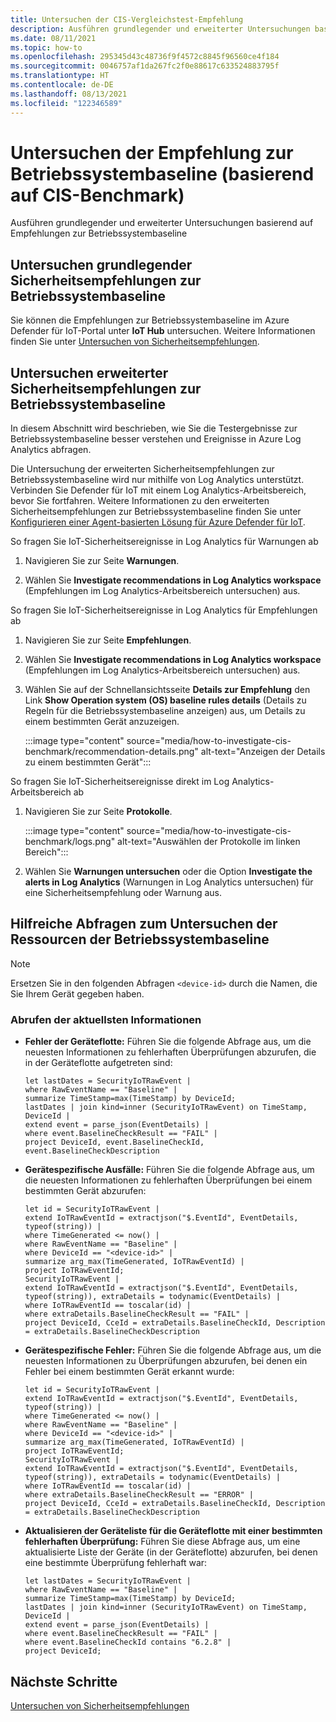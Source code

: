 ```yaml
---
title: Untersuchen der CIS-Vergleichstest-Empfehlung
description: Ausführen grundlegender und erweiterter Untersuchungen basierend auf Empfehlungen zur Betriebssystembaseline
ms.date: 08/11/2021
ms.topic: how-to
ms.openlocfilehash: 295345d43c48736f9f4572c8845f96560ce4f184
ms.sourcegitcommit: 0046757af1da267fc2f0e88617c633524883795f
ms.translationtype: HT
ms.contentlocale: de-DE
ms.lasthandoff: 08/13/2021
ms.locfileid: "122346589"
---
```

# <a name="investigate-os-baseline-based-on-cis-benchmark-recommendation"></a>Untersuchen der Empfehlung zur Betriebssystembaseline (basierend auf CIS-Benchmark)

Ausführen grundlegender und erweiterter Untersuchungen basierend auf Empfehlungen zur Betriebssystembaseline

## <a name="basic-os-baseline-security-recommendation-investigation"></a>Untersuchen grundlegender Sicherheitsempfehlungen zur Betriebssystembaseline  

Sie können die Empfehlungen zur Betriebssystembaseline im Azure Defender für IoT-Portal unter **IoT Hub** untersuchen. Weitere Informationen finden Sie unter [Untersuchen von Sicherheitsempfehlungen](quickstart-investigate-security-recommendations.md).

## <a name="advanced-os-baseline-security-recommendation-investigation"></a>Untersuchen erweiterter Sicherheitsempfehlungen zur Betriebssystembaseline  

In diesem Abschnitt wird beschrieben, wie Sie die Testergebnisse zur Betriebssystembaseline besser verstehen und Ereignisse in Azure Log Analytics abfragen.  

Die Untersuchung der erweiterten Sicherheitsempfehlungen zur Betriebssystembaseline wird nur mithilfe von Log Analytics unterstützt. Verbinden Sie Defender für IoT mit einem Log Analytics-Arbeitsbereich, bevor Sie fortfahren. Weitere Informationen zu den erweiterten Sicherheitsempfehlungen zur Betriebssystembaseline finden Sie unter [Konfigurieren einer Agent-basierten Lösung für Azure Defender für IoT](how-to-configure-agent-based-solution.md).

So fragen Sie IoT-Sicherheitsereignisse in Log Analytics für Warnungen ab

1. Navigieren Sie zur Seite **Warnungen**.

1. Wählen Sie **Investigate recommendations in Log Analytics workspace** (Empfehlungen im Log Analytics-Arbeitsbereich untersuchen) aus.

So fragen Sie IoT-Sicherheitsereignisse in Log Analytics für Empfehlungen ab

1. Navigieren Sie zur Seite **Empfehlungen**.

1. Wählen Sie **Investigate recommendations in Log Analytics workspace** (Empfehlungen im Log Analytics-Arbeitsbereich untersuchen) aus.

1. Wählen Sie auf der Schnellansichtsseite **Details zur Empfehlung** den Link **Show Operation system (OS) baseline rules details** (Details zu Regeln für die Betriebssystembaseline anzeigen) aus, um Details zu einem bestimmten Gerät anzuzeigen.

   :::image type="content" source="media/how-to-investigate-cis-benchmark/recommendation-details.png" alt-text="Anzeigen der Details zu einem bestimmten Gerät":::

So fragen Sie IoT-Sicherheitsereignisse direkt im Log Analytics-Arbeitsbereich ab

1. Navigieren Sie zur Seite **Protokolle**.

    :::image type="content" source="media/how-to-investigate-cis-benchmark/logs.png" alt-text="Auswählen der Protokolle im linken Bereich":::

1. Wählen Sie **Warnungen untersuchen** oder die Option **Investigate the alerts in Log Analytics** (Warnungen in Log Analytics untersuchen) für eine Sicherheitsempfehlung oder Warnung aus.

## <a name="useful-queries-to-investigate-the-os-baseline-resources"></a>Hilfreiche Abfragen zum Untersuchen der Ressourcen der Betriebssystembaseline

> [!Note]
> Ersetzen Sie in den folgenden Abfragen `<device-id>` durch die Namen, die Sie Ihrem Gerät gegeben haben.

### <a name="retrieve-the-latest-information"></a>Abrufen der aktuellsten Informationen

- **Fehler der Geräteflotte:** Führen Sie die folgende Abfrage aus, um die neuesten Informationen zu fehlerhaften Überprüfungen abzurufen, die in der Geräteflotte aufgetreten sind:

    ```kusto
    let lastDates = SecurityIoTRawEvent |
    where RawEventName == "Baseline" |
    summarize TimeStamp=max(TimeStamp) by DeviceId;
    lastDates | join kind=inner (SecurityIoTRawEvent) on TimeStamp, DeviceId |
    extend event = parse_json(EventDetails) |
    where event.BaselineCheckResult == "FAIL" |
    project DeviceId, event.BaselineCheckId, event.BaselineCheckDescription
    ```

- **Gerätespezifische Ausfälle:** Führen Sie die folgende Abfrage aus, um die neuesten Informationen zu fehlerhaften Überprüfungen bei einem bestimmten Gerät abzurufen:  

    ```kusto
    let id = SecurityIoTRawEvent | 
    extend IoTRawEventId = extractjson("$.EventId", EventDetails, typeof(string)) |
    where TimeGenerated <= now() |
    where RawEventName == "Baseline" |
    where DeviceId == "<device-id>" |
    summarize arg_max(TimeGenerated, IoTRawEventId) |
    project IoTRawEventId;
    SecurityIoTRawEvent |
    extend IoTRawEventId = extractjson("$.EventId", EventDetails, typeof(string)), extraDetails = todynamic(EventDetails) |
    where IoTRawEventId == toscalar(id) |
    where extraDetails.BaselineCheckResult == "FAIL" |
    project DeviceId, CceId = extraDetails.BaselineCheckId, Description = extraDetails.BaselineCheckDescription
    ```

- **Gerätespezifische Fehler:** Führen Sie die folgende Abfrage aus, um die neuesten Informationen zu Überprüfungen abzurufen, bei denen ein Fehler bei einem bestimmten Gerät erkannt wurde:

    ```kusto
    let id = SecurityIoTRawEvent |
    extend IoTRawEventId = extractjson("$.EventId", EventDetails, typeof(string)) |
    where TimeGenerated <= now() |
    where RawEventName == "Baseline" |
    where DeviceId == "<device-id>" |
    summarize arg_max(TimeGenerated, IoTRawEventId) |
    project IoTRawEventId;
    SecurityIoTRawEvent |
    extend IoTRawEventId = extractjson("$.EventId", EventDetails, typeof(string)), extraDetails = todynamic(EventDetails) |
    where IoTRawEventId == toscalar(id) |
    where extraDetails.BaselineCheckResult == "ERROR" |
    project DeviceId, CceId = extraDetails.BaselineCheckId, Description = extraDetails.BaselineCheckDescription
    ```

- **Aktualisieren der Geräteliste für die Geräteflotte mit einer bestimmten fehlerhaften Überprüfung:** Führen Sie diese Abfrage aus, um eine aktualisierte Liste der Geräte (in der Geräteflotte) abzurufen, bei denen eine bestimmte Überprüfung fehlerhaft war:  

    ```kusto
    let lastDates = SecurityIoTRawEvent |
    where RawEventName == "Baseline" |
    summarize TimeStamp=max(TimeStamp) by DeviceId;
    lastDates | join kind=inner (SecurityIoTRawEvent) on TimeStamp, DeviceId |
    extend event = parse_json(EventDetails) |
    where event.BaselineCheckResult == "FAIL" |
    where event.BaselineCheckId contains "6.2.8" |
    project DeviceId;
    ```

## <a name="next-steps"></a>Nächste Schritte

[Untersuchen von Sicherheitsempfehlungen](quickstart-investigate-security-recommendations.md)
